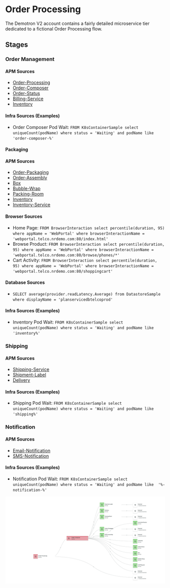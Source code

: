 # Order Processing 

The Demotron V2 account contains a fairly detailed microservice tier dedicated to a fictional Order Processing flow.

## Stages

### Order Management

#### APM Sources
 - [Order-Processing](https://onenr.io/0PLRE0Xqowa)
 - [Order-Composer](https://onenr.io/06vjAJDYDQP)
 - [Order-Status](https://onenr.io/0WBQ1JxE9wx)
 - [Billing-Service](https://onenr.io/0GbRmlyMVwy)
 - [Inventory](https://onenr.io/0kERzGmrAjr)

#### Infra Sources (Examples)

- Order Composer Pod Wait: `FROM K8sContainerSample select uniqueCount(podName) where status = 'Waiting' and podName like 'order-composer-%'`

#### Packaging

#### APM Sources

- [Order-Packaging](https://onenr.io/0xVwgm8EEjJ)
- [Order-Assembly](https://onenr.io/0eqwyG35Xjn)
- [Box](https://onenr.io/0znQxGeo5jV)
- [Bubble-Wrap](https://onenr.io/0LkjnDbx6wo)
- [Packing-Room](https://onenr.io/0a2wdPBlMwE)
- [Inventory](https://onenr.io/0Zyw4z74Mj3)
- [Inventory-Service](https://onenr.io/0GbRmlyaWwy)

#### Browser Sources
- Home Page: `FROM BrowserInteraction select percentile(duration, 95) where appName = 'WebPortal' where browserInteractionName = 'webportal.telco.nrdemo.com:80/index.html'`
- Browse Product: `FROM BrowserInteraction select percentile(duration, 95) where appName = 'WebPortal' where browserInteractionName = 'webportal.telco.nrdemo.com:80/browse/phones/*'`
- Cart Activity: `FROM BrowserInteraction select percentile(duration, 95) where appName = 'WebPortal' where browserInteractionName = 'webportal.telco.nrdemo.com:80/shoppingcart'`

#### Database Sources
- `SELECT average(provider.readLatency.Average) from DatastoreSample where displayName = 'planservicedbtelcoprod'`

#### Infra Sources (Examples)

- Inventory Pod Wait: `FROM K8sContainerSample select uniqueCount(podName) where status = 'Waiting' and podName like  'inventory%'`

### Shipping

#### APM Sources

- [Shipping-Service](https://onenr.io/0kLwG085KR6)
- [Shipment-Label](https://onenr.io/0xVwgm8mBjJ)
- [Delivery](https://onenr.io/0gbRK0Ge9jE)

#### Infra Sources (Examples)

- Shipping Pod Wait: `FROM K8sContainerSample select uniqueCount(podName) where status = 'Waiting' and podName like  'shipping%'`

###  Notification

#### APM Sources

- [Email-Notification](https://onenr.io/0Zyw4z7zVj3)
- [SMS-Notification](https://onenr.io/0X8wo4YDYRx)

#### Infra Sources (Examples)

- Notification Pod Wait: `FROM K8sContainerSample select uniqueCount(podName) where status = 'Waiting' and podName like  '%-notification-%'`



![OrderComposerServiceMap.png](OrderComposerServiceMap.png)

